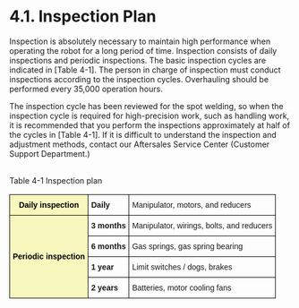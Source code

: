 ﻿# 4.1. Inspection Plan

Inspection is absolutely necessary to maintain high performance when operating the robot for a long period of time.
Inspection consists of daily inspections and periodic inspections. The basic inspection cycles are indicated in [Table 4-1]. The person in charge of inspection must conduct inspections according to the inspection cycles.
Overhauling should be performed every 35,000 operation hours. 

The inspection cycle has been reviewed for the spot welding, so when the inspection cycle is required for high-precision work, such as handling work, it is recommended that you perform the inspections approximately at half of the cycles in [Table 4-1]. If it is difficult to understand the inspection and adjustment methods, contact our Aftersales Service Center (Customer Support Department.)



<br>
Table 4-1 Inspection plan 
<style type="text/css">
.tg  {border-collapse:collapse;border-spacing:0;}
.tg td{border-color:black;border-style:solid;border-width:1px;font-family:Arial, sans-serif;font-size:14px;
  overflow:hidden;padding:10px 5px;word-break:normal;}
.tg th{border-color:black;border-style:solid;border-width:1px;font-family:Arial, sans-serif;font-size:14px;
  font-weight:normal;overflow:hidden;padding:10px 5px;word-break:normal;}
.tg .tg-1wig{font-weight:bold;text-align:left;vertical-align:top}
.tg .tg-yhpm{background-color:#f8f8be;color:#000000;font-weight:bold;text-align:center;vertical-align:middle}
.tg .tg-0lax{text-align:left;vertical-align:top}
</style>
<table class="tg">
<thead>
  <tr>
    <th class="tg-yhpm">Daily inspection</th>
    <th class="tg-1wig">Daily</th>
    <th class="tg-0lax">Manipulator, motors, and reducers</th>
  </tr>
</thead>
<tbody>
  <tr>
    <td class="tg-yhpm" rowspan="4">Periodic inspection</td>
    <td class="tg-1wig">3 months</td>
    <td class="tg-0lax">Manipulator, wirings, bolts, and reducers</td>
  </tr>
  <tr>
    <td class="tg-1wig">6 months</td>
    <td class="tg-0lax">Gas springs, gas spring bearing</td>
  </tr>
  <tr>
    <td class="tg-1wig">1 year</td>
    <td class="tg-0lax">Limit switches / dogs, brakes</td>
  </tr>
  <tr>
    <td class="tg-1wig">2 years</td>
    <td class="tg-0lax">Batteries, motor cooling fans</td>
  </tr>
</tbody>
</table>